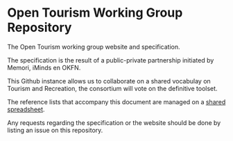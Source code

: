 Open Tourism Working Group Repository
=====================================

The Open Tourism working group website and specification.

The specification is the result of a public-private partnership initiated by Memori, iMinds en OKFN.

This Github instance allows us to collaborate on a shared vocabulay on Tourism and Recreation, the consortium will vote on the definitive toolset.

The reference lists that accompany this document are managed on a [shared spreadsheet](https://docs.google.com/spreadsheets/d/1rhWRjzGkTqOaKzD16UMZE76fHciCMFcl-gYvU_BTIjU).

Any requests regarding the specification or the website should be done by listing an issue on this repository.
